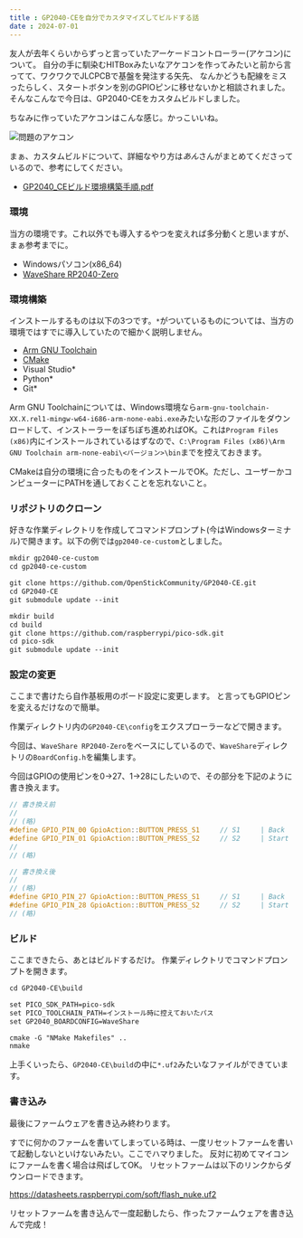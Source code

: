 ```yaml
---
title : GP2040-CEを自分でカスタマイズしてビルドする話
date : 2024-07-01
---
```


友人が去年くらいからずっと言っていたアーケードコントローラー(アケコン)について。
自分の手に馴染むHITBoxみたいなアケコンを作ってみたいと前から言ってて、ワクワクでJLCPCBで基盤を発注する矢先、
なんかどうも配線をミスったらしく、スタートボタンを別のGPIOピンに移せないかと相談されました。そんなこんなで今日は、GP2040-CEをカスタムビルドしました。

ちなみに作っていたアケコンはこんな感じ。かっこいいね。

![問題のアケコン](./media/IMG_6089.png)

まぁ、カスタムビルドについて、詳細なやり方は*あん*さんがまとめてくださっているので、参考にしてください。

- [GP2040_CEビルド環境構築手順.pdf](https://drive.google.com/file/d/1G8ytmH70aumiljWFLk4SzniRSwA6DNNk/view)

### 環境

当方の環境です。これ以外でも導入するやつを変えれば多分動くと思いますが、まぁ参考までに。

- Windowsパソコン(x86_64)
- [WaveShare RP2040-Zero](https://www.switch-science.com/products/7886)

### 環境構築

インストールするものは以下の3つです。`*`がついているものについては、当方の環境ではすでに導入していたので細かく説明しません。

- [Arm GNU Toolchain](https://developer.arm.com/downloads/-/arm-gnu-toolchain-downloads)
- [CMake](https://cmake.org/download/)
- Visual Studio*
- Python*
- Git*

Arm GNU Toolchainについては、Windows環境なら`arm-gnu-toolchain-XX.X.rel1-mingw-w64-i686-arm-none-eabi.exe`みたいな形のファイルをダウンロードして、インストーラーをぽちぽち進めればOK。これは`Program Files (x86)`内にインストールされているはずなので、`C:\Program Files (x86)\Arm GNU Toolchain arm-none-eabi\<バージョン>\bin`までを控えておきます。

CMakeは自分の環境に合ったものをインストールでOK。ただし、ユーザーかコンピューターにPATHを通しておくことを忘れないこと。

### リポジトリのクローン

好きな作業ディレクトリを作成してコマンドプロンプト(今はWindowsターミナル)で開きます。以下の例では`gp2040-ce-custom`としました。

```txt title="コマンドプロンプト"
mkdir gp2040-ce-custom
cd gp2040-ce-custom

git clone https://github.com/OpenStickCommunity/GP2040-CE.git
cd GP2040-CE
git submodule update --init

mkdir build
cd build
git clone https://github.com/raspberrypi/pico-sdk.git
cd pico-sdk
git submodule update --init
```

### 設定の変更

ここまで書けたら自作基板用のボード設定に変更します。
と言ってもGPIOピンを変えるだけなので簡単。

作業ディレクトリ内の`GP2040-CE\config`をエクスプローラーなどで開きます。

今回は、`WaveShare RP2040-Zero`をベースにしているので、`WaveShare`ディレクトリの`BoardConfig.h`を編集します。

今回はGPIOの使用ピンを0->27、1->28にしたいので、その部分を下記のように書き換えます。

```c title="BoardConfig.h"
// 書き換え前
//
// (略)
#define GPIO_PIN_00 GpioAction::BUTTON_PRESS_S1     // S1     | Back   | Minus   | Select   | 9      | Coin   |
#define GPIO_PIN_01 GpioAction::BUTTON_PRESS_S2     // S2     | Start  | Plus    | Start    | 10     | Start  |
// 
// (略)

// 書き換え後
//
// (略)
#define GPIO_PIN_27 GpioAction::BUTTON_PRESS_S1     // S1     | Back   | Minus   | Select   | 9      | Coin   |
#define GPIO_PIN_28 GpioAction::BUTTON_PRESS_S2     // S2     | Start  | Plus    | Start    | 10     | Start  |
// (略)
```

### ビルド

ここまできたら、あとはビルドするだけ。
作業ディレクトリでコマンドプロンプトを開きます。

```txt title="コマンドプロンプト"
cd GP2040-CE\build

set PICO_SDK_PATH=pico-sdk
set PICO_TOOLCHAIN_PATH=インストール時に控えておいたパス
set GP2040_BOARDCONFIG=WaveShare

cmake -G "NMake Makefiles" ..
nmake
```

上手くいったら、`GP2040-CE\build`の中に`*.uf2`みたいなファイルができています。

### 書き込み

最後にファームウェアを書き込み終わります。

すでに何かのファームを書いてしまっている時は、一度リセットファームを書いて起動しないといけないみたい。ここでハマりました。
反対に初めてマイコンにファームを書く場合は飛ばしてOK。
リセットファームは以下のリンクからダウンロードできます。

https://datasheets.raspberrypi.com/soft/flash_nuke.uf2

リセットファームを書き込んで一度起動したら、作ったファームウェアを書き込んで完成！

